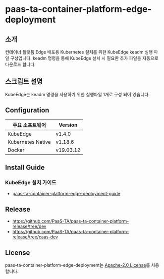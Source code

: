 # paas-ta-container-platform-edge-deployment
## 소개

컨테이너 플랫폼 Edge 배포용 Kubernetes 설치를 위한 KubeEdge keadm 실행 파일 구성입니다. keadm 명령을 통해 KubeEdge 설치 시 필요한 추가 파일을 자동으로 다운로드 합니다.

## 스크립트 설명
KubeEdge는 keadm 명령을 사용하기 위한 실행파일 1개로 구성 되어 있습니다.

## Configuration
|주요 소프트웨어|Version|
|---|---|
|KubeEdge|v1.4.0|
|Kubernetes Native|v1.18.6|
|Docker|v19.03.12|

## Install Guide
### KubeEdge 설치 가이드
- [paas-ta-container-platform-edge-deployment-guide](https://github.com/PaaS-TA/paas-ta-container-platform/blob/dev/install-guide/edge/paas-ta-container-platform-edge-deployment-guide-v1.0.md)

## Release
- https://github.com/PaaS-TA/paas-ta-container-platform-release/tree/dev
- https://github.com/PaaS-TA/paas-ta-container-platform-release/tree/caas-dev

## License
paas-ta-container-platform-edge-deployment는 [Apache-2.0 License](http://www.apache.org/licenses/LICENSE-2.0)를 사용합니다.

